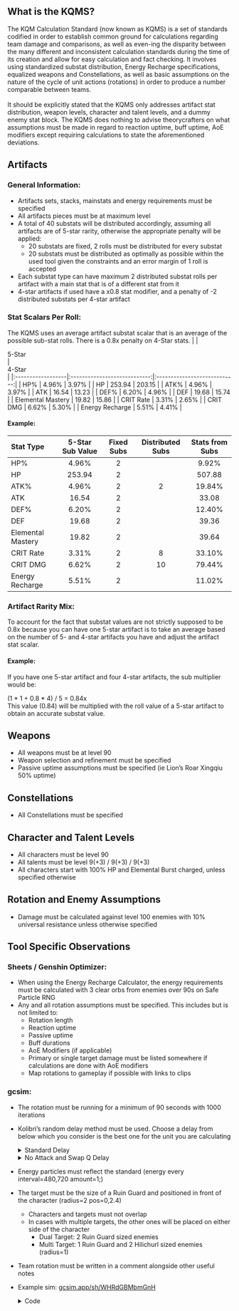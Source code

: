 ## What is the KQMS?
The KQM Calculation Standard (now known as KQMS) is a set of standards codified in order to establish common ground for calculations regarding team damage and comparisons, as well as even-ing the disparity between the many different and inconsistent calculation standards during the time of its creation and allow for easy calculation and fact checking. It involves using standardized substat distribution, Energy Recharge specifications, equalized weapons and Constellations, as well as basic assumptions on the nature of the cycle of unit actions (rotations) in order to produce a number comparable between teams.
<br></br>
It should be explicitly stated that the KQMS only addresses artifact stat distribution, weapon levels, character and talent levels, and a dummy enemy stat block. The KQMS does nothing to advise theorycrafters on what assumptions must be made in regard to reaction uptime, buff uptime, AoE modifiers except requiring calculations to state the aforementioned deviations.


## Artifacts
### General Information:
- Artifacts sets, stacks, mainstats and energy requirements must be specified
- All artifacts pieces must be at maximum level
- A total of 40 substats will be distributed accordingly, assuming all artifacts are of 5-star rarity, otherwise the appropriate penalty will be applied:
    - 20 substats are fixed, 2 rolls must be distributed for every substat
    - 20 substats must be distributed as optimally as possible within the used tool given the constraints and an error margin of 1 roll is accepted
- Each substat type can have maximum 2 distributed substat rolls per artifact with a main stat that is of a different stat from it
- 4-star artifacts if used have a x0.8 stat modifier, and a penalty of -2 distributed substats per 4-star artifact

### Stat Scalars Per Roll:
The KQMS uses an average artifact substat scalar that is an average of the possible sub-stat rolls. There is a 0.8x penalty on 4-Star stats.
|                   | <div class="s5">5-Star</div> | <div class="s4">4-Star</div> |
|:------------------|:----------------------------:|:----------------------------:|
| HP%               |                        4.96% |                        3.97% |
| HP                |                       253.94 |                       203.15 |
| ATK%              |                        4.96% |                        3.97% |
| ATK               |                        16.54 |                        13.23 |
| DEF%              |                        6.20% |                        4.96% |
| DEF               |                        19.68 |                        15.74 |
| Elemental Mastery |                        19.82 |                        15.86 |
| CRIT Rate         |                        3.31% |                        2.65% |
| CRIT DMG          |                        6.62% |                        5.30% |
| Energy Recharge   |                        5.51% |                        4.41% |

#### Example:
 **Stat Type**         | **<div class="s5">5-Star Sub Value</div>** | **Fixed Subs** | **Distributed Subs** | **Stats from Subs** 
|:---------------------|:-------------------------------------:|:--------------:|:--------------------:|:---------:
 HP%               | 4.96%                                 | 2              |                      | 9.92%     
 HP                | 253.94                                | 2              |                      | 507.88    
 ATK%              | 4.96%                                 | 2              | 2                    | 19.84%    
 ATK               | 16.54                                 | 2              |                      | 33.08     
 DEF%              | 6.20%                                 | 2              |                      | 12.40%    
 DEF               | 19.68                                 | 2              |                      | 39.36     
 Elemental Mastery | 19.82                                 | 2              |                      | 39.64     
 CRIT Rate         | 3.31%                                 | 2              | 8                    | 33.10%     
 CRIT DMG          | 6.62%                                 | 2              | 10                   | 79.44%    
 Energy Recharge   | 5.51%                                 | 2              |                      | 11.02%    

### Artifact Rarity Mix:
To account for the fact that substat values are not strictly supposed to be 0.8x because you can have one 5-star artifact is to take an average based on the number of 5- and 4-star artifacts you have and adjust the artifact stat scalar.

#### Example:
If you have one 5-star artifact and four 4-star artifacts, the sub multiplier would be:
<div class='boxed'>
(1 * 1 + 0.8 * 4) / 5 = 0.84x
</div>
This value (0.84) will be multiplied with the roll value of a 5-star artifact to obtain an accurate substat value.


## Weapons
- All weapons must be at level 90
- Weapon selection and refinement must be specified
- Passive uptime assumptions must be specified (ie Lion’s Roar Xingqiu 50% uptime)


## Constellations
- All Constellations must be specified


## Character and Talent Levels
- All characters must be level 90
- All talents must be level 9(+3) / 9(+3) / 9(+3)
- All characters start with 100% HP and Elemental Burst charged, unless specified otherwise


## Rotation and Enemy Assumptions
- Damage must be calculated against level 100 enemies with 10% universal resistance unless otherwise specified


## Tool Specific Observations
### Sheets / Genshin Optimizer:
- When using the Energy Recharge Calculator, the energy requirements must be calculated with 3 clear orbs from enemies over 90s on Safe Particle RNG
- Any and all rotation assumptions must be specified. This includes but is not limited to:
    - Rotation length
    - Reaction uptime
    - Passive uptime
    - Buff durations
    - AoE Modifiers (if applicable)
    - Primary or single target damage must be listed somewhere if calculations are done with AoE modifiers
    - Map rotations to gameplay if possible with links to clips

### gcsim:
- The rotation must be running for a minimum of 90 seconds with 1000 iterations
- Kolibri’s random delay method must be used. Choose a delay from below which you consider is the best one for the unit you are calculating
  <details>
  <summary>Standard Delay</summary>

  ```bash
  # use truncated normal distribution for random delay
  fn rand_delay(mean, stddev, min, max) {
    # randnorm has mean: 0 and stddev: 1, so this makes it have mean and stddev from input
    let del = randnorm() * stddev + mean;
    
    # truncate random value according to min and max
    if del < min {
      del = min;
    } else if del > max {
      del = max;
    }
    
    # execute delay
    delay(del);
  }

  let prev_char_id = -1;
  let prev_action_id = -1;

  let _execute_action = execute_action;
  fn execute_action(char_id number, action_id number, p map) {
    # print(prev_char_id, " ", prev_action_id, " ", char_id, " ", action_id);

    # this next if block handles implict swap or otherwise any pre swap delay specified in this function will not work
    if prev_char_id != char_id && action_id != .action.swap {
      execute_action(char_id, .action.swap, []);
    }

    if action_id == .action.swap {
      # add delay before swap
        # ~3% chance at 6
        # ~7% chance at 20
      rand_delay(14, 4, 6, 20);
    } else if prev_action_id != .action.swap  {
      # add delay before every non-swap
        # ~30% chance at 0
        # 5% chance at 8
      rand_delay(2, 4, 0, 8);
    } else if prev_action_id == .action.swap {
      # add delay after swap to account for repositioning
        # ~16% chance at 6
        # ~16% chance at 18
      rand_delay(12, 6, 6, 18);
    }

    # this here tracks the previous character id so that it can be used above
    prev_char_id = char_id;
    prev_action_id = action_id;
    return _execute_action(char_id, action_id, p);
  }
  ```
  </details>

  <details>
  <summary>No Attack and Swap Q Delay</summary>

  ```bash
  # use truncated normal distribution for random delay
  fn rand_delay(mean, stddev, min, max) {
    # randnorm has mean: 0 and stddev: 1, so this makes it have mean and stddev from input
    let del = randnorm() * stddev + mean;
    
    # truncate random value according to min and max
    if del < min {
      del = min;
    } else if del > max {
      del = max;
    }
    
    # execute delay
    delay(del);
  }

  let prev_char_id = -1;
  let prev_action_id = -1;

  let _execute_action = execute_action;
  fn execute_action(char_id number, action_id number, p map) {
    #print(prev_char_id, " ", prev_action_id, " ", char_id, " ", action_id);

    # this next if block handles implict swap or otherwise any pre swap delay specified in this function will not work
    if prev_char_id != char_id && action_id != .action.swap {
      execute_action(char_id, .action.swap, []);
    }

    if action_id == .action.swap {
      # add delay before swap
        # ~3% chance at 6
        # ~7% chance at 20
      rand_delay(14, 4, 6, 20);
    } else if prev_action_id == .action.attack && action_id == .action.attack {
      // no delay
    } else if prev_action_id == .action.attack && action_id == .action.charge {
      // no delay
    } else if prev_action_id == .action.swap && action_id == .action.burst {
      // no delay
    } else if prev_action_id != .action.swap  {
      # add delay before every non-swap
        # ~30% chance at 0
        # 5% chance at 8
      rand_delay(2, 4, 0, 8);
    } else if prev_action_id == .action.swap {
      # add delay after swap to account for repositioning
        # ~16% chance at 6
        # ~16% chance at 18
      rand_delay(12, 6, 6, 18);
    }

    # this here tracks the previous character id so that it can be used above
    prev_char_id = char_id;
    prev_action_id = action_id;
    return _execute_action(char_id, action_id, p);
  }
  ```
  </details>

- Energy particles must reflect the standard (energy every interval=480,720 amount=1;)
- The target must be the size of a Ruin Guard and positioned in front of the character (radius=2 pos=0,2.4)
    - Characters and targets must not overlap
    - In cases with multiple targets, the other ones will be placed on either side of the character
        - Dual Target: 2 Ruin Guard sized enemies
        - Multi Target: 1 Ruin Guard and 2 Hilichurl sized enemies (radius=1)
- Team rotation must be written in a comment alongside other useful notes
- Example sim: [gcsim.app/sh/WHRdGBMbmGnH](https://gcsim.app/sh/WHRdGBMbmGnH)
  <details>
  <summary>Code</summary>

  ```bash
  # use truncated normal distribution for random delay
  fn rand_delay(mean, stddev, min, max) {
    # randnorm has mean: 0 and stddev: 1, so this makes it have mean and stddev from input
    let del = randnorm() * stddev + mean;
    
    # truncate random value according to min and max
    if del < min {
      del = min;
    } else if del > max {
      del = max;
    }
    
    # execute delay
    delay(del);
  }

  let prev_char_id = -1;
  let prev_action_id = -1;

  let _execute_action = execute_action;
  fn execute_action(char_id number, action_id number, p map) {
    # print(prev_char_id, " ", prev_action_id, " ", char_id, " ", action_id);

    # this next if block handles implict swap or otherwise any pre swap delay specified in this function will not work
    if prev_char_id != char_id && action_id != .action.swap {
      execute_action(char_id, .action.swap, []);
    }

    if action_id == .action.swap {
      # add delay before swap
        # ~3% chance at 6
        # ~7% chance at 20
      rand_delay(14, 4, 6, 20);
    } else if prev_action_id != .action.swap  {
      # add delay before every non-swap
        # ~30% chance at 0
        # 5% chance at 8
      rand_delay(2, 4, 0, 8);
    } else if prev_action_id == .action.swap {
      # add delay after swap to account for repositioning
        # ~16% chance at 6
        # ~16% chance at 18
      rand_delay(12, 6, 6, 18);
    }

    # this here tracks the previous character id so that it can be used above
    prev_char_id = char_id;
    prev_action_id = action_id;
    return _execute_action(char_id, action_id, p);
  }

  options iteration=1000;

  # Build assumptions
  hutao char lvl=90/90 cons=0 talent=9,9,9;
  hutao add weapon="balladofthefjords" refine=1 lvl=90/90;
  hutao add set="shimenawasreminiscence" count=4;
  hutao add stats hp=4780 atk=311 em=187 cr=0.311 pyro%=0.466 ; # main stats
  hutao add stats def%=0.124 def=39.36 hp=507.88 hp%=0.0992 atk=33.08 atk%=0.0992 er=0.1102 em=79.28 cr=0.331 cd=0.7944;

  yelan char lvl=90/90 cons=0 talent=9,9,9;
  yelan add weapon="favoniuswarbow" lvl=90/90 refine=3;	
  yelan add set="emblemofseveredfate" count=4;										
  yelan add stats hp=4780 atk=311 hp%=0.466 hydro%=0.466 cr=0.311; # main stats
  yelan add stats def%=0.124 def=39.36 hp=507.88 hp%=0.1984 atk=33.08 atk%=0.0992 er=0.1102 em=39.64 cr=0.331 cd=0.7944;

  xingqiu char lvl=90/90 cons=6 talent=9,9,9;
  xingqiu add weapon="favsword" refine=3 lvl=90/90;
  xingqiu add set="emblemofseveredfate" count=4;
  xingqiu add stats hp=4780 atk=311 atk%=0.466 hydro%=0.466 cd=0.622 ; # main stats
  xingqiu add stats def%=0.124 def=39.36 hp=507.88 hp%=0.0992 atk=33.08 atk%=0.2976 er=0.4408 em=39.64 cr=0.3972 cd=0.1324;

  kazuha char lvl=90/90 cons=0 talent=9,9,9;
  kazuha add weapon="xiphosmoonlight" refine=1 lvl=90/90;
  kazuha add set="viridescentvenerer" count=4;
  kazuha add stats hp=4780 atk=311 em=187 em=187 em=187 ; # main stats
  kazuha add stats def%=0.124 def=39.36 hp=507.88 hp%=0.0992 atk=33.08 atk%=0.3968 er=0.6612 em=118.92 cr=0.0662 cd=0.1324;

  # Target and Energy assumptions
  target lvl=100 resist=0.1 radius=2 pos=0,2.4 hp=999999999; # standard ST target
  energy every interval=480,720 amount=1; # standard Energy drops

  # Rotation assumptions
  active xingqiu;

  for let i=0; i<4; i=i+1 { 
    xingqiu burst, attack, skill;
    # weave NAs to trigger XQ burst
    yelan burst, attack, skill, attack;
    # weave NAs to trigger Yelan and XQ bursts
    kazuha burst, skill, high_plunge, attack;
    hutao skill,
      # 9[N1CJ] combo
      attack:1, charge, jump,
      attack:1, charge, jump,
      attack:1, charge, jump,
      attack:1, charge, jump,
      attack:1, charge, jump,
      attack:1, charge, jump,
      attack:1, charge, jump,
      attack:1, charge, jump,
      attack:1, charge, jump; 
    kazuha skill, high_plunge;
  }

  # Xingqiu Q N1 E > Yelan Q N1 E N1 > Kazuha Q tEP N1 > Hutao E 9[N1CJ] > Kazuha tEP
  ```
  </details>
